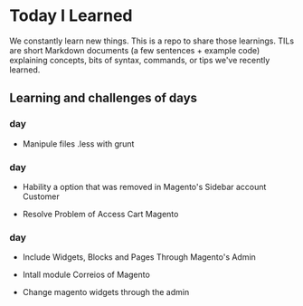 # Today I Learned

We constantly learn new things. This is a repo to share those learnings.
TILs are short Markdown documents (a few sentences + example code) explaining
concepts, bits of syntax, commands, or tips we've recently learned.

## Learning and challenges of days

### day

- Manipule files .less with grunt

### day

- Hability a option that was removed in Magento's Sidebar account Customer

- Resolve Problem of Access Cart Magento

### day

- Include Widgets, Blocks and Pages Through Magento's Admin

- Intall module Correios of Magento

- Change magento widgets through the admin

